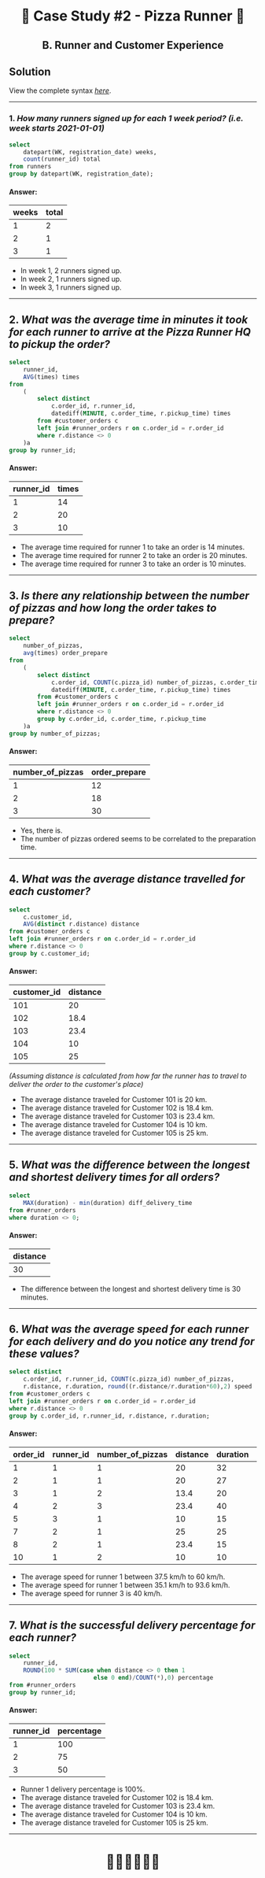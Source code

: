 # <p align="center" style="margin-top: 0px;">🍕 Case Study #2 - Pizza Runner 🍕
## <p align="center"> B. Runner and Customer Experience

## Solution

View the complete syntax [*here*](https://github.com/hydaai/8-Week-SQL-Challenge/tree/main/Case%20Study%20%232%20-%20Pizza%20Runner/Scripts).

***

### 1. *How many runners signed up for each 1 week period? (i.e. week starts 2021-01-01)*

````sql
select 
	datepart(WK, registration_date) weeks,
	count(runner_id) total
from runners
group by datepart(WK, registration_date);
````


#### Answer:
weeks | total
-- | --
1 | 2
2 | 1
3 | 1

- In week 1, 2 runners signed up.
- In week 2, 1 runners signed up.
- In week 3, 1 runners signed up.

***

## 2. *What was the average time in minutes it took for each runner to arrive at the Pizza Runner HQ to pickup the order?*

````sql
select 
	runner_id,
	AVG(times) times
from 
	(
		select distinct 
			c.order_id, r.runner_id, 
			datediff(MINUTE, c.order_time, r.pickup_time) times
		from #customer_orders c
		left join #runner_orders r on c.order_id = r.order_id
		where r.distance <> 0
	)a
group by runner_id;
````


#### Answer:
runner_id | times
-- | --
1 | 14
2 | 20
3 | 10

- The average time required for runner 1 to take an order is 14 minutes.
- The average time required for runner 2 to take an order is 20 minutes.
- The average time required for runner 3 to take an order is 10 minutes.

***

## 3. *Is there any relationship between the number of pizzas and how long the order takes to prepare?*

````sql
select 
	number_of_pizzas,
	avg(times) order_prepare
from 
	(
		select distinct 
			c.order_id, COUNT(c.pizza_id) number_of_pizzas, c.order_time, r.pickup_time, 
			datediff(MINUTE, c.order_time, r.pickup_time) times
		from #customer_orders c
		left join #runner_orders r on c.order_id = r.order_id
		where r.distance <> 0
		group by c.order_id, c.order_time, r.pickup_time
	)a
group by number_of_pizzas;
````


#### Answer:
number_of_pizzas | order_prepare
-- | --
1 | 12
2 | 18
3 | 30

- Yes, there is.
- The number of pizzas ordered seems to be correlated to the preparation time.

***

## 4. *What was the average distance travelled for each customer?*

````sql
select 
	c.customer_id,
	AVG(distinct r.distance) distance
from #customer_orders c
left join #runner_orders r on c.order_id = r.order_id
where r.distance <> 0
group by c.customer_id;
````


#### Answer:
customer_id | distance
-- | --
101 | 20
102 | 18.4
103 | 23.4
104 | 10
105 | 25

*(Assuming distance is calculated from how far the runner has to travel to deliver the order to the customer's place)*
- The average distance traveled for Customer 101 is 20 km.
- The average distance traveled for Customer 102 is 18.4 km.
- The average distance traveled for Customer 103 is 23.4 km.
- The average distance traveled for Customer 104 is 10 km.
- The average distance traveled for Customer 105 is 25 km.

***

## 5. *What was the difference between the longest and shortest delivery times for all orders?*

````sql
select 
	MAX(duration) - min(duration) diff_delivery_time
from #runner_orders
where duration <> 0;
````


#### Answer:
| distance |
| -- |
| 30 |

- The difference between the longest and shortest delivery time is 30 minutes.

***

## 6. *What was the average speed for each runner for each delivery and do you notice any trend for these values?*

````sql
select distinct 
	c.order_id, r.runner_id, COUNT(c.pizza_id) number_of_pizzas, 
	r.distance, r.duration, round((r.distance/r.duration*60),2) speed
from #customer_orders c
left join #runner_orders r on c.order_id = r.order_id
where r.distance <> 0
group by c.order_id, r.runner_id, r.distance, r.duration;
````


#### Answer:
order_id | runner_id | number_of_pizzas | distance | duration | speed
-- | -- | -- | -- | -- | --
1 | 1 | 1 | 20 | 32 | 37.5
2 | 1 | 1 | 20 | 27 | 44.44
3 | 1 | 2 | 13.4 | 20 | 40.2
4 | 2 | 3 | 23.4 | 40 | 35.1
5 | 3 | 1 | 10 | 15 | 40
7 | 2 | 1 | 25 | 25 | 60
8 | 2 | 1 | 23.4 | 15 | 93.6
10 | 1 | 2 | 10 | 10 | 60

- The average speed for runner 1 between 37.5 km/h to 60 km/h.
- The average speed for runner 1 between 35.1 km/h to 93.6 km/h.
- The average speed for runner 3 is 40 km/h.

***

## 7. *What is the successful delivery percentage for each runner?*

````sql
select 
	runner_id, 
	ROUND(100 * SUM(case when distance <> 0 then 1 
						else 0 end)/COUNT(*),0) percentage
from #runner_orders
group by runner_id;
````


#### Answer:
runner_id | percentage
-- | --
1 | 100
2 | 75
3 | 50

- Runner 1 delivery percentage is 100%.
- The average distance traveled for Customer 102 is 18.4 km.
- The average distance traveled for Customer 103 is 23.4 km.
- The average distance traveled for Customer 104 is 10 km.
- The average distance traveled for Customer 105 is 25 km.

***

# <p align="center" style="margin-top: 0px;">👩‍💻👩‍💻👩‍💻
